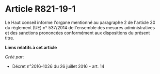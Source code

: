 # Article R821-19-1

Le  Haut conseil informe l'organe mentionné au paragraphe 2 de l'article 30  du règlement (UE) n° 537/2014 de l'ensemble des
mesures administratives  et des sanctions prononcées conformément aux dispositions du présent  titre.

**Liens relatifs à cet article**

_Créé par_:

  - Décret n°2016-1026 du 26 juillet 2016 - art. 14
